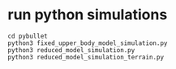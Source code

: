 # run python simulations
```
cd pybullet
python3 fixed_upper_body_model_simulation.py
python3 reduced_model_simulation.py
python3 reduced_model_simulation_terrain.py
```